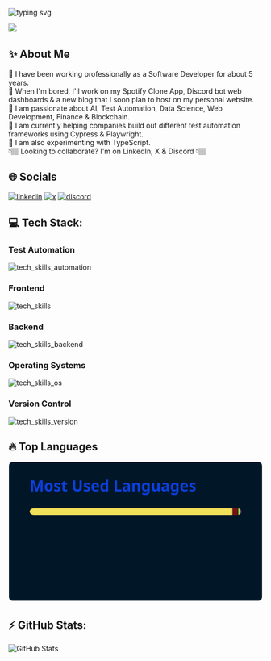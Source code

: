 <div align="left">

![typing svg](https://readme-typing-svg.demolab.com?font=Georgia&size=30&pause=1000&color=1c5cfc&width=435&lines=Hello!+My+name+is+Dominick🙂;Welcome+to+my+GitHub!💻)

</div>

![](https://img.shields.io/badge/Profile%20Views-37.5k-blue?logo=linkedin)

## ✨ About Me
🔹 I have been working professionally as a Software Developer for about 5 years. <br>
🔹 When I'm bored, I'll work on my Spotify Clone App, Discord bot web dashboards & a new blog that I soon plan to host on my personal website.<br>
🔹 I am passionate about AI, Test Automation, Data Science, Web Development, Finance & Blockchain. <br>
🔹 I am currently helping companies build out different test automation frameworks using Cypress & Playwright.<br>
🔹 I am also experimenting with TypeScript.<br>
 👇🏽 Looking to collaborate? I'm on LinkedIn, X & Discord 👇🏽

## 🌐 Socials
[![linkedin](https://skillicons.dev/icons?i=linkedin)](https://linkedin.com/in/dominicksidari/)
[![x](https://skillicons.dev/icons?i=twitter)](https://twitter.com/dom_sidari25)
[![discord](https://skillicons.dev/icons?i=discord)](https://discordapp.com/users/909535714767671346/)

## 💻 Tech Stack:
### Test Automation
![tech_skills_automation](https://skillicons.dev/icons?i=selenium,cypress,postman,gherkin)
### Frontend
![tech_skills](https://skillicons.dev/icons?i=html,css,windicss,js,ts,md,react,redux,nextjs,vite,discordjs,vscode&theme=dark)
### Backend
![tech_skills_backend](https://skillicons.dev/icons?i=cs,dotnet,azure,heroku,nodejs,express,maven,mongodb,powershell,tensorflow,terraform)
### Operating Systems
![tech_skills_os](https://skillicons.dev/icons?i=windows,linux,ubuntu)
### Version Control
![tech_skills_version](https://skillicons.dev/icons?i=git,github,gitlab,bitbucket)

## 🔥 Top Languages
<div align="left">
  <img src="https://github.com/expo25/expo25/blob/main/stats/top-languages.svg" alt="Top Languages" />
</div>

## ⚡ GitHub Stats:
<div align="left">
  <img src="https://github.com/expo25/expo25/blob/main/stats/github-stats.svg" alt="GitHub Stats" />
</div>